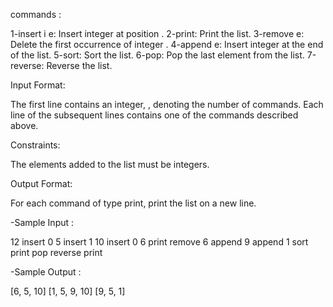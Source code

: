 commands :

1-insert i e: Insert integer  at position .
2-print: Print the list.
3-remove e: Delete the first occurrence of integer .
4-append e: Insert integer  at the end of the list.
5-sort: Sort the list.
6-pop: Pop the last element from the list.
7-reverse: Reverse the list.

Input Format:

The first line contains an integer, , denoting the number of commands.
Each line  of the  subsequent lines contains one of the commands described above.

Constraints:

The elements added to the list must be integers.

Output Format:

For each command of type print, print the list on a new line.

-Sample Input :

12
insert 0 5
insert 1 10
insert 0 6
print
remove 6
append 9
append 1
sort
print
pop
reverse
print

-Sample Output :

[6, 5, 10]
[1, 5, 9, 10]
[9, 5, 1]